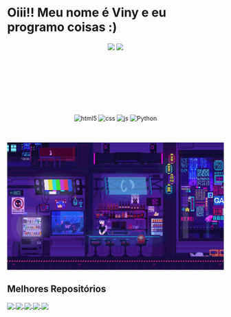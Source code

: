 <h1> Oiii!! Meu nome é Viny e eu programo coisas :) </h1>

<div  align="center" style="margin-bottom:100px">
<img width=52.8% align="center"  src="https://github-readme-streak-stats.herokuapp.com?user=Viny7Lv&theme=algolia&mode=weekly" />
<img width=45% align="center" src="https://github-readme-stats-git-main-rafaelalexandrino.vercel.app/api/top-langs/?username=Viny7Lv&show_icons=true&theme=algolia&layout=compact" />
</div>

<br></br>

<div align="center" style="display: inline_block">
  <img align="center" alt="html5" src="https://img.shields.io/badge/HTML5-E34F26?style=for-the-badge&logo=html5&logoColor=white" />
  <img align="center" alt="css" src="https://img.shields.io/badge/CSS3-1572B6?style=for-the-badge&logo=css3&logoColor=white" />
  <img align="center" alt="js" src="https://img.shields.io/badge/JavaScript-F7DF1E?style=for-the-badge&logo=javascript&logoColor=black" />
  <img align="center" alt="Python" src="https://img.shields.io/badge/python-3670A0?style=for-the-badge&logo=python&color=black&logoColor=yellow" />
</div> 

<br></br>
<img src="bartender.gif" alt="bartender">

## Melhores Repositórios

<a href="https://github.com/Viny7Lv/projeto-one-piece-devemdobro">
  <img align="center" src="https://github-readme-stats.vercel.app/api/pin/?username=Viny7Lv&repo=projeto-one-piece-devemdobro&cache_seconds=86400&theme=holi" />
</a>

<a href="https://github.com/Viny7Lv/netflix-logo">
  <img align="center" src="https://github-readme-stats.vercel.app/api/pin/?username=Viny7Lv&repo=netflix-logo&cache_seconds=86400&theme=holi" />
</a>

<a href="https://github.com/Viny7Lv/mcdonalds-logo">
  <img align="center" src="https://github-readme-stats.vercel.app/api/pin/?username=Viny7Lv&repo=mcdonalds-logo&cache_seconds=86400&theme=holi" />
</a>

<a href="https://github.com/Viny7Lv/login">
  <img align="center" src="https://github-readme-stats.vercel.app/api/pin/?username=Viny7Lv&repo=login&cache_seconds=86400&theme=holi" />
</a>

<a href="https://github.com/Viny7Lv/projeto-cordel">
  <img align="center" src="https://github-readme-stats.vercel.app/api/pin/?username=Viny7Lv&repo=projeto-cordel&cache_seconds=86400&theme=holi" />
</a>
